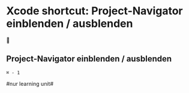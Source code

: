# Xcode shortcut: Project-Navigator einblenden / ausblenden
🚀

## Project-Navigator einblenden / ausblenden

`⌘ - 1`

#nur learning unit#